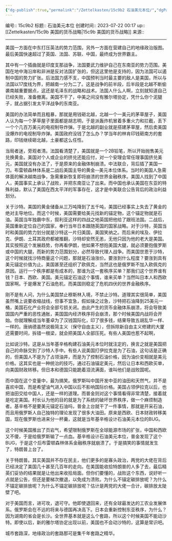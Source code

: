 ```yaml
---
{"dg-publish":true,"permalink":"/Zettelkasten/15c9b2 石油美元本位/","dgPassFrontmatter":true}
---
```


编号:: 15c9b2
标题:: 石油美元本位
创建时间:: 2023-07-22 00:17
up:: [[Zettelkasten/15c9b 美国的货币战略\|15c9b 美国的货币战略]]
来源:: 

---
美国一方面在中东打压英法的势力范围，另外一方面在营建自己的地缘政治版图。最后美国快速超过了英国、法国、苏联、中国，最终成为世界霸主。

其中有一个插曲就是印度支那战争，法国要武力维护自己在东南亚的势力范围。美国在地中海沿岸和非洲是反对法国扩张的，但这这里他是支持的，因为法国可以遏制中国的势力扩张。后法国力感不支，中国预判当时最主要的敌人是美国，所以与法国以17度线为界，把越南一分为二了。这是战争的前半段，后半段是北越不断偷袭南越重要据点，这还是毛泽东的战略和战术。法国人什么人啊，立刻就知道自己已经失败，准备撤离。美国不干了，中美之间没有雅尔塔协定，凭什么你个泥腿子，就占据引发太平洋战争的东南亚。

美国的办法简单而且粗暴，那就是用钱砸北越，北越一个一美元的茅草屋子，美国人认为每一个茅草屋子里面都是胡志明，于是派轰炸机冒着多重火力和拦截，丢下一个个几百万美元的电视制导炸弹。于是北越的副业就是搭建茅草屋，然后卖美国没爆炸的电视制导炸弹。美国政府没钱了怎么办？学当年的林肯印钱砸南方的套路，印钱继续砸北越，土豪都这么任性。

当局者迷，旁观者清。法国看清楚了，美国就是一个2B铅笔，所以开始抛售美元兑换黄金。美国对个人或企业的挤兑还能应付，对一个安理会常任理事国挤兑美元，美国就没有办法了，于是原来的金融体制崩溃。中法联合，背后插了美国一刀。布雷顿森林体系是二战后美国主导的黄金--美元本位体系。当时的美国人急需体面的解决越南战争，急需重新恢复即将崩溃的世界金融秩序。美国人找到了中国人，美国事实上承认了战败，并把东南亚让了出来。而中国也承认美国在东亚的特殊利益，默认了美国在西太平洋的军事存在，这才是中美联合公告背后的政治利益划分。

关于沙特。美国的黄金储备从三万吨降到了五千吨，美国已经事实上失去了黄金的绝对主导地位。而这个时候，美国需要给美元找新的锚定物，这个锚定物就是石油。英国当年独霸中东，叙利亚这样的四战之地英国把他给了跟班法国。二战后，英国重新定位自己的国家，奉行当年日本跟随英国的国家战略。对于沙特，英国当时和美国的势力划分就是沙特这一片归美国，美国笑纳之。而后来的埃及、伊拉克、伊朗、土耳其政府都被推翻，沙特却安然无恙，无他只因为他的老大是美国。其实按照这个发展趋势，你再看伊朗，他如果不想抱美国大腿，就必须要抱俄罗斯或中国的大腿，而新的势力范围划分，必然导致代理人战争。而美国世恩于沙特，这个时候就找沙特商量这个问题，那就是石油涨价。要涨到什么程度？要涨到具有美元锚定价值为止。美国甚至还组织了欧佩克，当然这也是俄罗斯不加入欧佩克的原因。运行一个秩序都是有成本的，那谁为这一套秩序买单？那我们这个世界谁有钱？日本、西欧、美国。美元锚定石油这个事情，谁来买单？当然叫日本人和西欧国家啊。于是爆发了石油危机，而美国则稳定了危机四伏的世界金融秩序。

刚不是有人问，为什么美国禁止穆斯林入境，不禁止沙特。道理其实很简单，美国虽然嘴上说要收缩战线，但事不宜急，假如操之过急，沙特把石油降到25美元一桶，美国石化产业将会全部亏损关闭。由此产生的货币金融体系崩溃，将会导致美国国内严重的恶性通胀，美国国内经济秩序将会崩溃，那个时候美国内战将会开始。你就理解成当年董卓为了汉钱国际化，印了很多钱，结果导致五胡乱华一样、一样的。唐纳德虽然说极简主义（保守自由主义），但拆除新自由主义修建的大厦还需要时间，拆错一根梁，就会把美国人全部压死。有些人美国也惹不起啊，

比如说沙特。这是从当年基辛格构建石油美元本位时就注定的，换言之就是美国把自己的命脉交到了沙特人手中。有些人说美国打伊拉克是为了石油，这句话是正确的，但美国人不是为了占领油井，而是为了控制石油价格，因为油价变相就是美元价格。这其实也是一种统治的技巧，通过石油锚定美元，然后让日本和西欧买单，向美国财政转移。但日本和德国只能跪着泪流满面，谁叫他们是战败国呢。

而中国在这个变量中，最为搞笑。俄罗斯叫中国开发中亚的油田和天然气，并不是喜欢中国，而是希望油气进入中国以后不影响国际价格。美国占领伊拉克以后，也把油田交给中国人，还是一样的道理。而普金则对这个事情看得非常清楚，接着就是吃定美国。村长认为他的目的就是为了系统的破坏世界秩序，做一个麻烦制造者。基辛格不是要美元锚定石油吗，普金上台就干了一件事情，那就是开采石油，而且用俄罗斯人自己独特的理论发现了很多大油田。原来是西欧、日本财政转移美国，现在俄罗斯也进来分一杯羹，这就是当年基辛格设计石油美元本位的BUG。

这个时候美国推出了页岩气，希望限制俄罗斯在全球能源市场的扩张，中国和西欧又不傻，于是给俄罗斯输了一点血。基辛格设计石油美元本位，普金发现了这个BUG，于是这个后布雷顿森林体系金融秩序就崩溃了。于是搞笑的事情就发生了，特朗普上台了。

关于特朗普。其实美国并不存在民主，他们更多的是寡头政治，两党的大佬在背后已经决定了美国几十甚至几百年的走向。在美国能收拾特朗普的人多了去，最后精英们妥协的结果就是让他出来收拾局面。但你们要懂的，战败这个东西，说好听一点就是公告，但还是要梯次撤退，以免成为溃败。为什么不锚定碳排放呢？为什么不锚定碳排放呢？为什么不锚定碳排放呢？估计是两党的大佬一合计，碳排放太陡壁了吧。

对于美国而言，进可攻，退可守。他即使退回来，还有全球最发达的工农业发展体系。俄罗斯会在不远的将来与德国再决高下。日本会重新控制东亚秩序，为什么？因为湖南的省会是长沙。全世界基本就是这么个套路，所以这个时候美国不能动沙特。即使以后，新的雅尔塔协定出现以前，美国也不会动沙特的，这算是常识吧。

城市套路深，地缘政治的套路那可是集千年套路之精华。